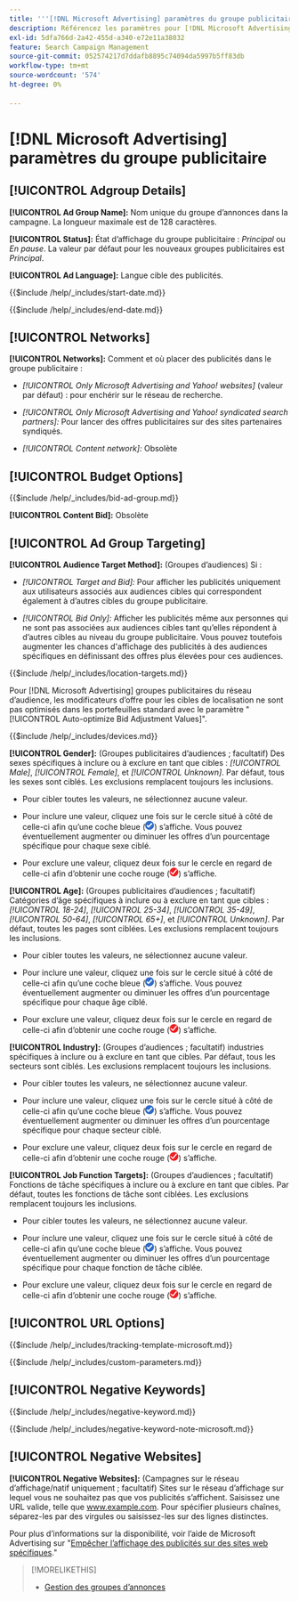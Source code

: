 ```yaml
---
title: '''[!DNL Microsoft Advertising] paramètres du groupe publicitaire'
description: Référencez les paramètres pour [!DNL Microsoft Advertising] groupes publicitaires.
exl-id: 5dfa766d-2a42-455d-a340-e72e11a38032
feature: Search Campaign Management
source-git-commit: 052574217d7ddafb8895c74094da5997b5ff83db
workflow-type: tm+mt
source-wordcount: '574'
ht-degree: 0%

---
```


# [!DNL Microsoft Advertising] paramètres du groupe publicitaire

## [!UICONTROL Adgroup Details]

**[!UICONTROL Ad Group Name]:** Nom unique du groupe d’annonces dans la campagne. La longueur maximale est de 128 caractères.

**[!UICONTROL Status]:** État d’affichage du groupe publicitaire : *Principal* ou *En pause*. La valeur par défaut pour les nouveaux groupes publicitaires est *Principal*.

**[!UICONTROL Ad Language]:** Langue cible des publicités.<!-- Which campaign types? Not there for audience image-based ad groups. -->

<!-- **[!UICONTROL Start Date]:** -->

{{$include /help/_includes/start-date.md}}

<!-- **[!UICONTROL End Date]:** -->

{{$include /help/_includes/end-date.md}}

## [!UICONTROL Networks]

**[!UICONTROL Networks]:** Comment et où placer des publicités dans le groupe publicitaire :

* *[!UICONTROL Only Microsoft Advertising and Yahoo! websites]* (valeur par défaut) : pour enchérir sur le réseau de recherche.

* *[!UICONTROL Only Microsoft Advertising and Yahoo! syndicated search partners]:* Pour lancer des offres publicitaires sur des sites partenaires syndiqués.

* *[!UICONTROL Content network]:* Obsolète

## [!UICONTROL Budget Options]

<!-- **[!UICONTROL Bid]:** -->

{{$include /help/_includes/bid-ad-group.md}}

**[!UICONTROL Content Bid]:** Obsolète

## [!UICONTROL Ad Group Targeting]

**[!UICONTROL Audience Target Method]:** (Groupes d’audiences) Si :

* *[!UICONTROL Target and Bid]:* Pour afficher les publicités uniquement aux utilisateurs associés aux audiences cibles qui correspondent également à d’autres cibles du groupe publicitaire.

* *[!UICONTROL Bid Only]:* Afficher les publicités même aux personnes qui ne sont pas associées aux audiences cibles tant qu’elles répondent à d’autres cibles au niveau du groupe publicitaire. Vous pouvez toutefois augmenter les chances d&#39;affichage des publicités à des audiences spécifiques en définissant des offres plus élevées pour ces audiences.

<!-- **[!UICONTROL Location Target]:** -->

{{$include /help/_includes/location-targets.md}}

Pour [!DNL Microsoft Advertising] groupes publicitaires du réseau d’audience, les modificateurs d’offre pour les cibles de localisation ne sont pas optimisés dans les portefeuilles standard avec le paramètre &quot;[!UICONTROL Auto-optimize Bid Adjustment Values]&quot;.

<!-- **[!UICONTROL Devices]:** -->

{{$include /help/_includes/devices.md}}

**[!UICONTROL Gender]:** (Groupes publicitaires d’audiences ; facultatif) Des sexes spécifiques à inclure ou à exclure en tant que cibles : *[!UICONTROL Male]*, *[!UICONTROL Female]*, et *[!UICONTROL Unknown]*. Par défaut, tous les sexes sont ciblés. Les exclusions remplacent toujours les inclusions.

* Pour cibler toutes les valeurs, ne sélectionnez aucune valeur.

* Pour inclure une valeur, cliquez une fois sur le cercle situé à côté de celle-ci afin qu’une coche bleue (![Inclure](/help/search-social-commerce/assets/include.png "Inclure")) s’affiche. Vous pouvez éventuellement augmenter ou diminuer les offres d’un pourcentage spécifique pour chaque sexe ciblé.

* Pour exclure une valeur, cliquez deux fois sur le cercle en regard de celle-ci afin d’obtenir une coche rouge (![Exclure](/help/search-social-commerce/assets/exclude.png "Exclure")) s’affiche.

**[!UICONTROL Age]:** (Groupes publicitaires d’audiences ; facultatif) Catégories d’âge spécifiques à inclure ou à exclure en tant que cibles : *[!UICONTROL 18-24]*, *[!UICONTROL 25-34]*, *[!UICONTROL 35-49]*, *[!UICONTROL 50-64]*, *[!UICONTROL 65+]*, et *[!UICONTROL Unknown]*. Par défaut, toutes les pages sont ciblées. Les exclusions remplacent toujours les inclusions.

* Pour cibler toutes les valeurs, ne sélectionnez aucune valeur.

* Pour inclure une valeur, cliquez une fois sur le cercle situé à côté de celle-ci afin qu’une coche bleue (![Inclure](/help/search-social-commerce/assets/include.png "Inclure")) s’affiche. Vous pouvez éventuellement augmenter ou diminuer les offres d’un pourcentage spécifique pour chaque âge ciblé.

* Pour exclure une valeur, cliquez deux fois sur le cercle en regard de celle-ci afin d’obtenir une coche rouge (![Exclure](/help/search-social-commerce/assets/exclude.png "Exclure")) s’affiche.

**[!UICONTROL Industry]:** (Groupes d’audiences ; facultatif) industries spécifiques à inclure ou à exclure en tant que cibles. Par défaut, tous les secteurs sont ciblés. Les exclusions remplacent toujours les inclusions.

* Pour cibler toutes les valeurs, ne sélectionnez aucune valeur.

* Pour inclure une valeur, cliquez une fois sur le cercle situé à côté de celle-ci afin qu’une coche bleue (![Inclure](/help/search-social-commerce/assets/include.png "Inclure")) s’affiche. Vous pouvez éventuellement augmenter ou diminuer les offres d’un pourcentage spécifique pour chaque secteur ciblé.

* Pour exclure une valeur, cliquez deux fois sur le cercle en regard de celle-ci afin d’obtenir une coche rouge (![Exclure](/help/search-social-commerce/assets/exclude.png "Exclure")) s’affiche.

**[!UICONTROL Job Function Targets]:** (Groupes d’audiences ; facultatif) Fonctions de tâche spécifiques à inclure ou à exclure en tant que cibles. Par défaut, toutes les fonctions de tâche sont ciblées. Les exclusions remplacent toujours les inclusions.

* Pour cibler toutes les valeurs, ne sélectionnez aucune valeur.

* Pour inclure une valeur, cliquez une fois sur le cercle situé à côté de celle-ci afin qu’une coche bleue (![Inclure](/help/search-social-commerce/assets/include.png "Inclure")) s’affiche. Vous pouvez éventuellement augmenter ou diminuer les offres d’un pourcentage spécifique pour chaque fonction de tâche ciblée.

* Pour exclure une valeur, cliquez deux fois sur le cercle en regard de celle-ci afin d’obtenir une coche rouge (![Exclure](/help/search-social-commerce/assets/exclude.png "Exclure")) s’affiche.

## [!UICONTROL URL Options]

<!-- **[!UICONTROL Tracking Template]:** -->

{{$include /help/_includes/tracking-template-microsoft.md}}

<!-- **[!UICONTROL Custom Parameters]:** -->

{{$include /help/_includes/custom-parameters.md}}

## [!UICONTROL Negative Keywords]

<!-- **[!UICONTROL Negative Keywords]:** -->

{{$include /help/_includes/negative-keyword.md}}

<!-- Note for **[!UICONTROL Negative Keywords]:** -->

{{$include /help/_includes/negative-keyword-note-microsoft.md}}

## [!UICONTROL Negative Websites]

**[!UICONTROL Negative Websites]:** (Campagnes sur le réseau d’affichage/natif uniquement ; facultatif) Sites sur le réseau d’affichage sur lequel vous ne souhaitez pas que vos publicités s’affichent. Saisissez une URL valide, telle que www.example.com. Pour spécifier plusieurs chaînes, séparez-les par des virgules ou saisissez-les sur des lignes distinctes.

Pour plus d’informations sur la disponibilité, voir l’aide de Microsoft Advertising sur &quot;[Empêcher l’affichage des publicités sur des sites web spécifiques](https://help.ads.microsoft.com/#apex/bae/en/14061/0).&quot;

>[!MORELIKETHIS]
>
>* [Gestion des groupes d’annonces](/help/search-social-commerce/campaign-management/campaigns/ad-group-manage.md)
